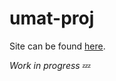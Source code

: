 umat-proj
===============

Site can be found [here](https://umat-proj.herokuapp.com).

*Work in progress* :zzz: